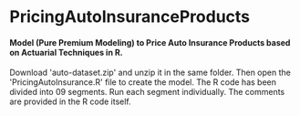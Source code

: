 # PricingAutoInsuranceProducts

#### Model (Pure Premium Modeling) to Price Auto Insurance Products based on Actuarial Techniques in R.

Download 'auto-dataset.zip' and unzip it in the same folder. Then open the 'PricingAutoInsurance.R' file to create the model. The R code has been divided into 09 segments. Run each segment individually. The comments are provided in the R code itself.
